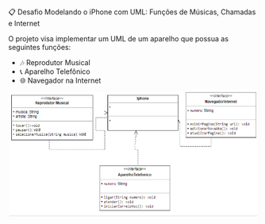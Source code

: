 📋 Desafio Modelando o iPhone com UML: Funções de Músicas, Chamadas e Internet

O projeto visa implementar um UML de um aparelho que possua as seguintes funções:

- 🎶 Reprodutor Musical
- 📞 Aparelho Telefônico
- 🌐 Navegador na Internet


<html>
	<body>
		<div style="text-align: center; ">
			<img src="./UML/UML.png"" alt="modelo UML" height="250vh" width="500vw"/>		
      </div>
	</body>
</html>

